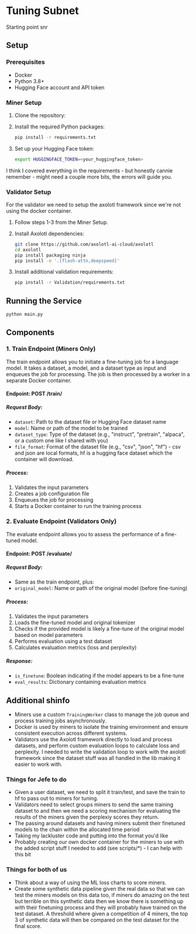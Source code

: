 # Tuning Subnet

Starting point snr 

## Setup

### Prerequisites

- Docker
- Python 3.8+
- Hugging Face account and API token

### Miner Setup

1. Clone the repository:

2. Install the required Python packages:
   ```bash
   pip install -r requirements.txt
   ```

3. Set up your Hugging Face token:
   ```bash
   export HUGGINGFACE_TOKEN=<your_huggingface_token>
   ```

I think I covered everything in the requirements - but honestly cannie remember - might need a couple more bits, the errors will guide you. 

### Validator Setup


For the validator we need to setup the axolotl framework since we're not using the docker container. 

1. Follow steps 1-3 from the Miner Setup.

2. Install Axolotl dependencies:
   ```bash
   git clone https://github.com/axolotl-ai-cloud/axolotl
   cd axolotl
   pip install packaging ninja
   pip install -e '.[flash-attn,deepspeed]'
   ```

3. Install additional validation requirements:
   ```bash
   pip install -r Validation/requirements.txt
   ```

## Running the Service

```
python main.py
```

## Components

### 1. Train Endpoint (Miners Only)

The train endpoint allows you to initiate a fine-tuning job for a language model. It takes a dataset, a model, and a dataset type as input and enqueues the job for processing. The job is then processed by a worker in a separate Docker container.

#### Endpoint: POST /train/

##### Request Body:
- `dataset`: Path to the dataset file or Hugging Face dataset name
- `model`: Name or path of the model to be trained
- `dataset_type`: Type of the dataset (e.g., "instruct", "pretrain", "alpaca", or a custom one like I shared with you)
- `file_format`: Format of the dataset file (e.g., "csv", "json", "hf") - csv and json are local formats, hf is a hugging face dataset which the container will download. 

##### Process:
1. Validates the input parameters
2. Creates a job configuration file
3. Enqueues the job for processing
4. Starts a Docker container to run the training process

### 2. Evaluate Endpoint (Validators Only)

The evaluate endpoint allows you to assess the performance of a fine-tuned model.

#### Endpoint: POST /evaluate/

##### Request Body:
- Same as the train endpoint, plus:
- `original_model`: Name or path of the original model (before fine-tuning)

##### Process:
1. Validates the input parameters
2. Loads the fine-tuned model and original tokenizer
3. Checks if the provided model is likely a fine-tune of the original model based on model parameters
4. Performs evaluation using a test dataset
5. Calculates evaluation metrics (loss and perplexity)

##### Response:
- `is_finetune`: Boolean indicating if the model appears to be a fine-tune
- `eval_results`: Dictionary containing evaluation metrics

## Additional shinfo 

- Miners use a custom `TrainingWorker` class to manage the job queue and process training jobs asynchronously.
- Docker is used by miners to isolate the training environment and ensure consistent execution across different systems.
- Validators use the Axolotl framework directly to load and process datasets, and perform custom evaluation loops to calculate loss and perplexity. I needed to write the validation loop to work with the axolotl framework since the dataset stuff was all handled in the lib making it easier to work with. 


### Things for Jefe to do

- Given a user dataset, we need to split it train/test, and save the train to hf to pass out to miners for tuning. 
- Validators need to select groups miners to send the same training dataset to and then we need a scoring mechanism for evaluating the results of the miners given the perplexiy scores they return. 
- The passing around datasets and having miners submit their finetuned models to the chain within the allocated time period 
 - Taking my lackluster code and putting into the format you'd like 
 - Probably creating our own docker container for the miners to use with the added script stuff I needed to add (see scripts/*) - I can help with this bit

### Things for both of us 

- Think about a way of using the ML loss charts to score miners. 
- Create some synthetic data pipeline given the real data so that we can test the miners models on this data too, if miners do amazing on the test but terrible on this synthetic data then we know there is something up with their finetuning process and they will probably have trained on the test dataset. A threshold where given a competition of 4 miners, the top 3 of synthetic data will then be compared on the test dataset for the final score. 



